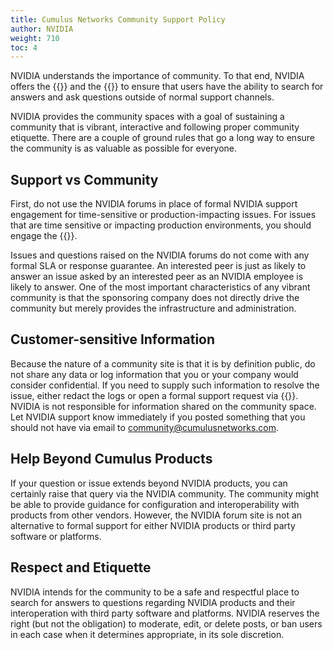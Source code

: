 ```yaml
---
title: Cumulus Networks Community Support Policy
author: NVIDIA
weight: 710
toc: 4
---
```


NVIDIA understands the importance of community. To that end, NVIDIA offers the {{<exlink url="https://forums.developer.nvidia.com/c/infrastructure/369" text="NVIDIA Infrastructure and Networking Forums">}} and the {{<exlink url="https://slack.cumulusnetworks.com/" text="NVIDIA Slack Community">}} to ensure that users have the ability to search for answers and ask questions outside of normal support channels.

NVIDIA provides the community spaces with a goal of sustaining a community that is vibrant, interactive and following proper community etiquette. There are a couple of ground rules that go a long way to ensure the community is as valuable as possible for everyone.

## Support vs Community

First, do not use the NVIDIA forums in place of formal NVIDIA support engagement for time-sensitive or production-impacting issues. For issues that are time sensitive or impacting production environments, you should engage the {{<exlink url="https://enterprise-support.nvidia.com/s/" text="NVIDIA Enterprise Support team">}}.

Issues and questions raised on the NVIDIA forums do not come with any formal SLA or response guarantee. An interested peer is just as likely to answer an issue asked by an interested peer as an NVIDIA employee is likely to answer. One of the most important characteristics of any vibrant community is that the sponsoring company does not directly drive the community but merely provides the infrastructure and administration.
<!-- vale off -->
## Customer-sensitive Information
<!-- vale on -->
Because the nature of a community site is that it is by definition public, do not share any data or log information that you or your company would consider confidential. If you need to supply such information to resolve the issue, either redact the logs or open a formal support request via {{<exlink url="https://https://enterprise-support.nvidia.com/s/" text="NVIDIA Enterprose support portal">}}. NVIDIA is not responsible for information shared on the community space. Let NVIDIA support know immediately if you posted something that you should not have via email to <community@cumulusnetworks.com>.

## Help Beyond Cumulus Products

If your question or issue extends beyond NVIDIA products, you can certainly raise that query via the NVIDIA community. The community might be able to provide guidance for configuration and interoperability with products from other vendors. However, the NVIDIA forum site is not an alternative to formal support for either NVIDIA products or third party software or platforms.

## Respect and Etiquette

NVIDIA intends for the community to be a safe and respectful place to search for answers to questions regarding NVIDIA products and their interoperation with third party software and platforms. NVIDIA reserves the right (but not the obligation) to moderate, edit, or delete posts, or ban users in each case when it determines appropriate, in its sole discretion.
